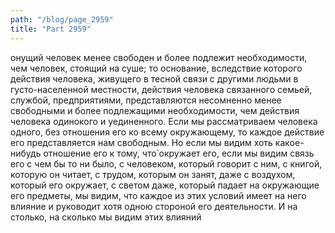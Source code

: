 ```yaml
---
path: "/blog/page_2959"
title: "Part 2959"
---
```


онущий человек менее свободен и более подлежит необходимости, чем человек, стоящий на суше; то основание, вследствие которого действия человека, живущего в тесной связи с другими людьми в густо-населенной местности, действия человека связанного семьей, службой, предприятиями, представляются несомненно менее свободными и более подлежащими необходимости, чем действия человека одинокого и уединенного.
Если мы рассматриваем человека одного, без отношения его ко всему окружающему, то каждое действие его представляется нам свободным. Но если мы видим хоть какое-нибудь отношение его к тому, что̀ окружает его, если мы видим связь его с чем бы то ни было, с человеком, который говорит с ним, с книгой, которую он читает, с трудом, которым он занят, даже с воздухом, который его окружает, с светом даже, который падает на окружающие его предметы, мы видим, что каждое из этих условий имеет на него влияние и руководит хотя одною стороной его деятельности. И на столько, на сколько мы видим этих влияний
